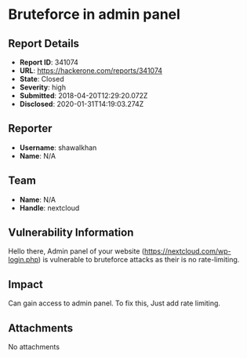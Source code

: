 # Bruteforce in admin panel

## Report Details
- **Report ID**: 341074
- **URL**: https://hackerone.com/reports/341074
- **State**: Closed
- **Severity**: high
- **Submitted**: 2018-04-20T12:29:20.072Z
- **Disclosed**: 2020-01-31T14:19:03.274Z

## Reporter
- **Username**: shawalkhan
- **Name**: N/A

## Team
- **Name**: N/A
- **Handle**: nextcloud

## Vulnerability Information
Hello there,
Admin panel of your website (https://nextcloud.com/wp-login.php) is vulnerable to bruteforce attacks as their is no rate-limiting.

## Impact

Can gain access to admin panel.
To fix this, Just add rate limiting.

## Attachments
No attachments

